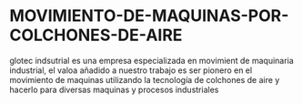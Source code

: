 # MOVIMIENTO-DE-MAQUINAS-POR-COLCHONES-DE-AIRE
glotec indsutrial es una empresa especializada en movimient de maquinaria industrial, el valoa añadido a nuestro trabajo es ser pionero en el movimiento de maquinas utilizando la tecnología de colchones de aire y hacerlo para diversas maquinas y procesos industriales 
